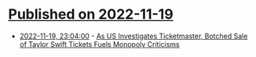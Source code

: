 # [Published on 2022-11-19](index.md)

* [2022-11-19, 23:04:00](https://entertainment.slashdot.org/story/22/11/19/232201/as-us-investigates-ticketmaster-botched-sale-of-taylor-swift-tickets-fuels-monopoly-criticisms?utm_source=rss1.0mainlinkanon&utm_medium=feed) - [As US Investigates Ticketmaster, Botched Sale of Taylor Swift Tickets Fuels Monopoly Criticisms](https://entertainment.slashdot.org/story/22/11/19/232201/as-us-investigates-ticketmaster-botched-sale-of-taylor-swift-tickets-fuels-monopoly-criticisms?utm_source=rss1.0mainlinkanon&utm_medium=feed)
